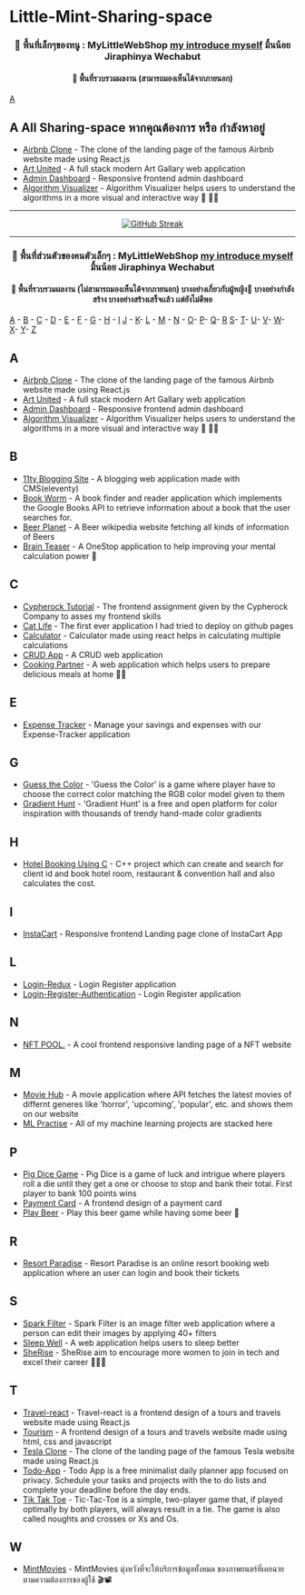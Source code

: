 # Little-Mint-Sharing-space

### <p align="center">💖 พื้นที่เล็กๆของหนู :  MyLittleWebShop [my introduce myself](docs/เเนะนำตัวเล็กๆน้อยๆ.md) มิ้นน้อย Jiraphinya Wechabut

#### <p align="center">💖 พื้นที่รวบรวมผลงาน (สามารถมองเห็นได้จากภายนอก)

[A](#a)
## A All Sharing-space หากคุณต้องการ หรือ กำลังหาอยู่  <a id="a"></a>
- <a href="https://github.com/ai-jiraphinya">Airbnb Clone<a/> - The clone of the landing page of the famous Airbnb website made using React.js
- <a href="https://github.com/ai-jiraphinya/Art-United">Art United<a/> - A full stack modern Art Gallary web application
- <a href="https://github.com/ai-jiraphinya/Admin-Dashboard">Admin Dashboard<a/> - Responsive frontend admin dashboard
- <a href="https://github.com/ai-jiraphinya/Algorithm-Visualizer">Algorithm Visualizer<a/> - Algorithm Visualizer helps users to understand the algorithms in a more visual and interactive way 🤖 👨‍💻

---

<p align="center">
  <a href="#">
    <img src="https://streak-stats.demolab.com?user=ai-jiraphinya&theme=vue-dark&hide_border=%E0%B9%80%E0%B8%97%E0%B9%87%E0%B8%88&locale=th&mode=weekly&exclude_days=Sun%2CMon%2CTue%2CWed%2CThu%2CFri%2CSat" alt="GitHub Streak" />
  </a>
</p>

---

### <p align="center">💖 พื้นที่ส่วนตัวของคนตัวเล็กๆ :  MyLittleWebShop [my introduce myself](docs/เเนะนำตัวเล็กๆน้อยๆ.md) มิ้นน้อย Jiraphinya Wechabut

#### <p align="center">💖 พื้นที่รวบรวมผลงาน (ไม่สามารถมองเห็นได้จากภายนอก) บางอย่างเกี่ยวกับผู้หญิง💖 บางอย่างกำลังสร้าง บางอย่างสร้างเสร็จเเล้ว เเต่ยังไม่ดีพอ

[A](#a) - [B](#b) - [C](#c) - [D](#d) - [E](#e) - [F](#f) - [G](#g) - [H](#h) - [I](#i)
[J](#j) - [K](#k)- [L](#lr) - [M](#m) - [N](#n) - [O](#o)- [P](#p)- [Q](#q)- [R](#r)
[S](#s)- [T](#t)- [U](#u)- [V](#b)- [W](#wb)- [X](#b)- [Y](#y)- [Z](#z)


## A <a id="a"></a>
- <a href="https://github.com/ai-jiraphinya">Airbnb Clone<a/> - The clone of the landing page of the famous Airbnb website made using React.js
- <a href="https://github.com/ai-jiraphinya/Art-United">Art United<a/> - A full stack modern Art Gallary web application
- <a href="https://github.com/ai-jiraphinya/Admin-Dashboard">Admin Dashboard<a/> - Responsive frontend admin dashboard
- <a href="https://github.com/ai-jiraphinya/Algorithm-Visualizer">Algorithm Visualizer<a/> - Algorithm Visualizer helps users to understand the algorithms in a more visual and interactive way 🤖 👨‍💻
  
## B <a id="b"></a>
- <a href="https://github.com/ai-jiraphinya/11ty-blogging-site">11ty Blogging Site<a/> - A blogging web application made with CMS(eleventy)
- <a href="https://github.com/ai-jiraphinya/Book-Worm">Book Worm<a/> - A book finder and reader application which implements the Google Books API to retrieve information about a book that the user searches for.
- <a href="https://github.com/ai-jiraphinya/Beer-Planet">Beer Planet<a/> - A Beer wikipedia website fetching all kinds of information of Beers
- <a href="https://github.com/ai-jiraphinya/Brain-Teaser">Brain Teaser<a/> - A OneStop application to help improving your mental calculation power 🧑
  
## C <a id="c"></a>
- <a href="https://github.com/ai-jiraphinya/Cypherock-Tutorial">Cypherock Tutorial<a/> - The frontend assignment given by the Cypherock Company to asses my frontend skills
- <a href="https://github.com/ai-jiraphinya/Cat-life">Cat Life<a/> - The first ever application I had tried to deploy on github pages
- <a href="https://github.com/ai-jiraphinya/Calculator.github.io">Calculator<a/> - Calculator made using react helps in calculating multiple calculations
- <a href="https://github.com/ai-jiraphinya/CRUD-app">CRUD App<a/> - A CRUD web application
- <a href="https://github.com/ai-jiraphinya/Cooking-Partner">Cooking Partner<a/> - A web application which helps users to prepare delicious meals at home 🍔🍕

## E <a id="e"></a>
- <a href="https://github.com/ai-jiraphinya/Expense-Tracker">Expense Tracker<a/> - Manage your savings and expenses with our Expense-Tracker application
  
## G <a id="g"></a>
- <a href="https://github.com/ai-jiraphinya/Guess-the-Color">Guess the Color<a/> - 'Guess the Color' is a game where player have to choose the correct color matching the RGB color model given to them
- <a href="https://github.com/ai-jiraphinya/Gradient-Hunt">Gradient Hunt<a/> - 'Gradient Hunt' is a free and open platform for color inspiration with thousands of trendy hand-made color gradients

## H <a id="h"></a>
- <a href="https://github.com/ai-jiraphinya/Hotel-Booking-Using-C">Hotel Booking Using C<a/> - C++ project which can create and search for client id and book hotel room, restaurant & convention hall and also calculates the cost.

## I <a id="i"></a>
- <a href="https://github.com/ai-jiraphinya/InstaCart">InstaCart<a/> - Responsive frontend Landing page clone of InstaCart App 
  
## L <a id="l"></a>
- <a href="https://github.com/ai-jiraphinya/Login-Redux">Login-Redux<a/> - Login Register application 
- <a href="https://github.com/ai-jiraphinya/Login-Register-Authentication">Login-Register-Authentication<a/> - Login Register application 

## N <a id="n"></a>
- <a href="https://github.com/ai-jiraphinya/NFT-Pool">NFT POOL.<a/> - A cool frontend responsive landing page of a NFT website
  
## M <a id="m"></a>
- <a href="https://github.com/ai-jiraphinya/Movie-Hub">Movie Hub<a/> - A movie application where API fetches the latest movies of differnt generes like 'horror', 'upcoming', 'popular', etc. and shows them on our website
- <a href="https://github.com/ai-jiraphinya/ML_Practise">ML Practise<a/> - All of my machine learning projects are stacked here
  
## P <a id="p"></a>
- <a href="https://github.com/ai-jiraphinya/Pig-Dice-Game">Pig Dice Game<a/> - Pig Dice is a game of luck and intrigue where players roll a die until they get a one or choose to stop and bank their total. First player to bank 100 points wins
- <a href="https://github.com/ai-jiraphinya/Payment-card">Payment Card<a/> - A frontend design of a payment card
- <a href="https://github.com/ai-jiraphinya/Play-Beer">Play Beer<a/> - Play this beer game while having some beer 🍺

## R <a id="r"></a>
- <a href="https://github.com/ai-jiraphinya/Resort-Paradise">Resort Paradise<a/> - Resort Paradise is an online resort booking web application where an user can login and book their tickets 
  
## S <a id="s"></a>
- <a href="https://github.com/ai-jiraphinya/Spark-Filter">Spark Filter<a/> - Spark Filter is an image filter web application where a person can edit their images by applying 40+ filters
- <a href="https://github.com/ai-jiraphinya/Sleep-Well">Sleep Well<a/> - A web application helps users to sleep better
- <a href="https://github.com/ai-jiraphinya/SheRise">SheRise<a/> - SheRise aim to encourage more women to join in tech and excel their career 👨‍💻🚀

## T <a id="t"></a>
- <a href="https://github.com/ai-jiraphinya/Travel-react">Travel-react<a/> - Travel-react is a frontend design of a tours and travels website made using React.js
- <a href="https://github.com/ai-jiraphinya/Tourism">Tourism<a/> - A frontend design of a tours and travels website made using html, css and javascript
- <a href="https://github.com/ai-jiraphinya/Tesla-Clone">Tesla Clone<a/> - The clone of the landing page of the famous Tesla website made using React.js
- <a href="https://github.com/ai-jiraphinya/Todo-App">Todo-App<a/> - Todo App is a free minimalist daily planner app focused on privacy. Schedule your tasks and projects with the to do lists and complete your deadline before the day ends. 
- <a href="https://github.com/ai-jiraphinya/tic-tac-toe">Tik Tak Toe<a/> - Tic-Tac-Toe is a simple, two-player game that, if played optimally by both players, will always result in a tie. The game is also called noughts and crosses or Xs and Os.

## W <a id="w"></a>
-  <a href="https://github.com/ai-jiraphinya/Watcho">MintMovies<a/> -  MintMovies มุ่งหวังที่จะให้บริการข้อมูลทั้งหมด ของภาพยนตร์ที่เคยฉาย ตามความต้องการของผู้ใช้ 🎬📽
  
  
  
  
  




